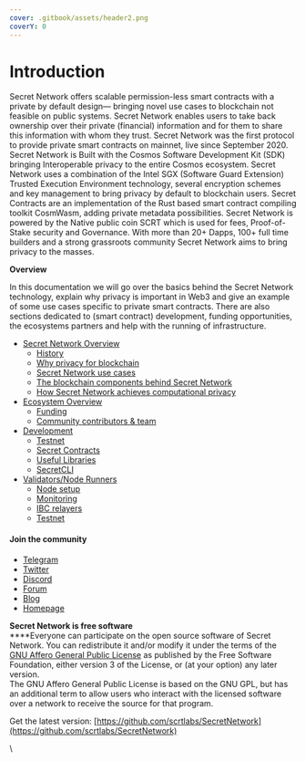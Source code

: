 ```yaml
---
cover: .gitbook/assets/header2.png
coverY: 0
---
```


# Introduction

Secret Network offers scalable permission-less smart contracts with a private by default design— bringing novel use cases to blockchain not feasible on public systems. Secret Network enables users to take back ownership over their private (financial) information and for them to share this information with whom they trust. Secret Network was the first protocol to provide private smart contracts on mainnet, live since September 2020. Secret Network is Built with the Cosmos Software Development Kit (SDK) bringing Interoperable privacy to the entire Cosmos ecosystem. Secret Network uses a combination of the Intel SGX (Software Guard Extension) Trusted Execution Environment technology, several encryption schemes and key management to bring privacy by default to blockchain users. Secret Contracts are an implementation of the Rust based smart contract compiling toolkit CosmWasm, adding private metadata possibilities. Secret Network is powered by the Native public coin SCRT which is used for fees, Proof-of-Stake security and Governance. With more than 20+ Dapps, 100+ full time builders and a strong grassroots community Secret Network aims to bring privacy to the masses.

**Overview**

In this documentation we will go over the basics behind the Secret Network technology, explain why privacy is important in Web3 and give an example of some use cases specific to private smart contracts. There are also sections dedicated to (smart contract) development, funding opportunities, the ecosystems partners and help with the running of infrastructure.

* [Secret Network Overview](secret-network-overview/)
  * [History](secret-network-overview/history.md)
  * [Why privacy for blockchain](secret-network-overview/privacy-for-blockchain.md)
  * [Secret Network use cases](secret-network-overview/use-cases/)
  * [The blockchain components behind Secret Network](broken-reference)
  * [How Secret Network achieves computational privacy](secret-network-overview/privacy-technology/)
* [Ecosystem Overview](ecosystem-overview/)
  * [Funding](ecosystem-overview/funding/)
  * [Community contributors & team](ecosystem-overview/contributors-and-entities/)
* [Development](development/)
  * [Testnet](development/testnet.md)
  * [Secret Contracts](development/tools-and-libraries/secret-cli/secret-contracts.md)
  * [Useful Libraries](broken-reference)
  * [SecretCLI](development/tools-and-libraries/secret-cli/)
* [Validators/Node Runners](node-runners/)
  * [Node setup](node-runners/node-setup/)
  * [Monitoring](node-runners/node-monitoring/)
  * [IBC relayers](node-runners/ibc-relayers.md)
  * [Testnet](node-runners/testnet/)

#### Join the community

* [Telegram](https://t.me/SCRTCommunity)
* [Twitter](https://twitter.com/SecretNetwork)
* [Discord](https://chat.scrt.network/)
* [Forum](https://forum.scrt.network/)
* [Blog](https://blog.scrt.network/)
* [Homepage](https://scrt.network/)

**Secret Network is free software**\
****Everyone can participate on the open source software of Secret Network. You can redistribute it and/or modify it under the terms of the [GNU Affero General Public License](https://github.com/SecretFoundation/docs/blob/main/LICENSE) as published by the Free Software Foundation, either version 3 of the License, or (at your option) any later version. \
The GNU Affero General Public License is based on the GNU GPL, but has an additional term to allow users who interact with the licensed software over a network to receive the source for that program.

Get the latest version: [https://github.com/scrtlabs/SecretNetwork](https://github.com/scrtlabs/SecretNetwork)



\
